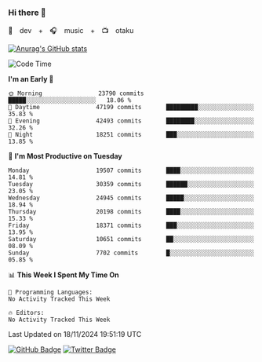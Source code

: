 ### Hi there 👋

🚀　dev　+　🎧　music　+　📺　otaku


[![Anurag's GitHub stats](https://github-readme-stats.vercel.app/api?username=koheitasaka&count_private=true&show_icons=true&theme=monokai)](https://github.com/koheitasaka/github-readme-stats)

<!--START_SECTION:waka-->
![Code Time](http://img.shields.io/badge/Code%20Time-1%2C161%20hrs%2023%20mins-blue)

**I'm an Early 🐤** 

```text
🌞 Morning                23790 commits       █████░░░░░░░░░░░░░░░░░░░░   18.06 % 
🌆 Daytime                47199 commits       █████████░░░░░░░░░░░░░░░░   35.83 % 
🌃 Evening                42493 commits       ████████░░░░░░░░░░░░░░░░░   32.26 % 
🌙 Night                  18251 commits       ███░░░░░░░░░░░░░░░░░░░░░░   13.85 % 
```
📅 **I'm Most Productive on Tuesday** 

```text
Monday                   19507 commits       ████░░░░░░░░░░░░░░░░░░░░░   14.81 % 
Tuesday                  30359 commits       ██████░░░░░░░░░░░░░░░░░░░   23.05 % 
Wednesday                24945 commits       █████░░░░░░░░░░░░░░░░░░░░   18.94 % 
Thursday                 20198 commits       ████░░░░░░░░░░░░░░░░░░░░░   15.33 % 
Friday                   18371 commits       ███░░░░░░░░░░░░░░░░░░░░░░   13.95 % 
Saturday                 10651 commits       ██░░░░░░░░░░░░░░░░░░░░░░░   08.09 % 
Sunday                   7702 commits        █░░░░░░░░░░░░░░░░░░░░░░░░   05.85 % 
```


📊 **This Week I Spent My Time On** 

```text
💬 Programming Languages: 
No Activity Tracked This Week

🔥 Editors: 
No Activity Tracked This Week
```


 Last Updated on 18/11/2024 19:51:19 UTC
<!--END_SECTION:waka-->

[![GitHub Badge](https://img.shields.io/badge/GitHub-100000?style=for-the-badge&logo=github&logoColor=white)](https://github.com/koheitasaka)
[![Twitter Badge](https://img.shields.io/badge/Twitter-1DA1F2?style=for-the-badge&logo=twitter&logoColor=white)](https://twitter.com/sleep_asleep_)
